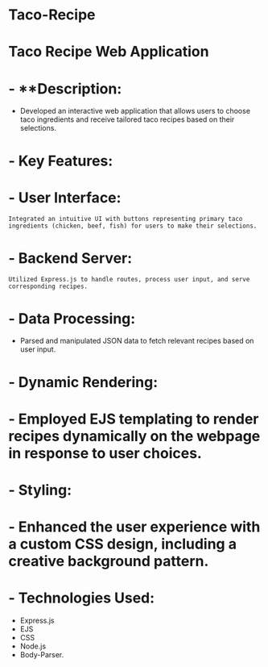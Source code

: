 # Taco-Recipe
# Taco Recipe Web Application

# - **Description: <br>
- Developed an interactive web application that allows users to choose taco ingredients and receive tailored taco recipes based on their selections.
  
# - **Key Features:** <br>
# - **User Interface:** <br>
    Integrated an intuitive UI with buttons representing primary taco ingredients (chicken, beef, fish) for users to make their selections.
# - **Backend Server:** <br>
    Utilized Express.js to handle routes, process user input, and serve corresponding recipes.
#   - **Data Processing:** <br>
  - Parsed and manipulated JSON data to fetch relevant recipes based on user input.
#  - **Dynamic Rendering:** <br>
#  - Employed EJS templating to render recipes dynamically on the webpage in response to user choices.
#  - **Styling:**<br>
#  - Enhanced the user experience with a custom CSS design, including a creative background pattern.

# - **Technologies Used:** <br>
- Express.js <br>
- EJS <br>
- CSS <br>
- Node.js <br>
- Body-Parser. <br>


